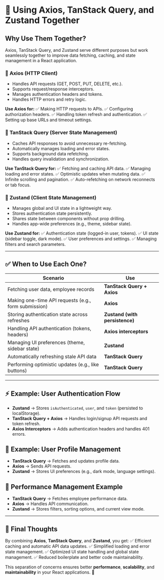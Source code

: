 # 🚀 Using Axios, TanStack Query, and Zustand Together

## Why Use Them Together?

Axios, TanStack Query, and Zustand serve different purposes but work seamlessly together to improve data fetching, caching, and state management in a React application.

### 🔹 **Axios (HTTP Client)**

- Handles API requests (GET, POST, PUT, DELETE, etc.).
- Supports request/response interceptors.
- Manages authentication headers and tokens.
- Handles HTTP errors and retry logic.

**Use Axios for:**
✅ Making HTTP requests to APIs.
✅ Configuring authorization headers.
✅ Handling token refresh and authentication.
✅ Setting up base URLs and timeout settings.

### 🔹 **TanStack Query (Server State Management)**

- Caches API responses to avoid unnecessary re-fetching.
- Automatically manages loading and error states.
- Supports background data refetching.
- Handles query invalidation and synchronization.

**Use TanStack Query for:**
✅ Fetching and caching API data.
✅ Managing loading and error states.
✅ Optimistic updates when mutating data.
✅ Infinite scrolling and pagination.
✅ Auto-refetching on network reconnects or tab focus.

### 🔹 **Zustand (Client State Management)**

- Manages global and UI state in a lightweight way.
- Stores authentication state persistently.
- Shares state between components without prop drilling.
- Handles app-wide preferences (e.g., theme, sidebar state).

**Use Zustand for:**
✅ Authentication state (logged-in user, tokens).
✅ UI state (sidebar toggle, dark mode).
✅ User preferences and settings.
✅ Managing filters and search parameters.

---

## ✅ **When to Use Each One?**

| Scenario                                             | Use                            |
| ---------------------------------------------------- | ------------------------------ |
| Fetching user data, employee records                 | **TanStack Query + Axios**     |
| Making one-time API requests (e.g., form submission) | **Axios**                      |
| Storing authentication state across refreshes        | **Zustand (with persistence)** |
| Handling API authentication (tokens, headers)        | **Axios interceptors**         |
| Managing UI preferences (theme, sidebar state)       | **Zustand**                    |
| Automatically refreshing stale API data              | **TanStack Query**             |
| Performing optimistic updates (e.g., like buttons)   | **TanStack Query**             |

---

## ⚡ **Example: User Authentication Flow**

- **Zustand** → Stores `isAuthenticated`, `user`, and `token` (persisted to localStorage).
- **TanStack Query + Axios** → Handles login/signup API requests and token refresh.
- **Axios Interceptors** → Adds authentication headers and handles 401 errors.

## 🎯 **Example: User Profile Management**

- **TanStack Query** → Fetches and updates profile data.
- **Axios** → Sends API requests.
- **Zustand** → Stores UI preferences (e.g., dark mode, language settings).

## 🚀 **Performance Management Example**

- **TanStack Query** → Fetches employee performance data.
- **Axios** → Handles API communication.
- **Zustand** → Stores filters, sorting options, and current view mode.

---

## 🎯 **Final Thoughts**

By combining **Axios**, **TanStack Query**, and **Zustand**, you get:
✅ Efficient caching and automatic API data updates.
✅ Simplified loading and error state management.
✅ Optimized UI state handling and global state management.
✅ Reduced boilerplate and better code maintainability.

This separation of concerns ensures better **performance**, **scalability**, and **maintainability** in your React applications. 🚀
